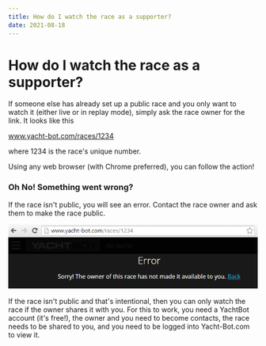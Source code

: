```yaml
---
title: How do I watch the race as a supporter?
date: 2021-08-18
---
```


# How do I watch the race as a supporter?

If someone else has already set up a public race and you only want to watch it (either live or in replay mode), simply ask the race owner for the link. It looks like this

www.yacht-bot.com/races/1234

where 1234 is the race's unique number.

Using any web browser (with Chrome preferred), you can follow the action!

### Oh No! Something went wrong?

If the race isn't public, you will see an error. Contact the race owner and ask them to make the race public.

<img src="../../../assets/images/blob1446534470585.png" alt=""  />

If the race isn't public and that's intentional, then you can only watch the race if the owner shares it with you. For this to work, you need a YachtBot account (it's free!), the owner and you need to become contacts, the race needs to be shared to you, and you need to be logged into Yacht-Bot.com to view it.
